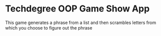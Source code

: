# Techdegree OOP Game Show App

This game generates a phrase from a list and then scrambles letters from which you choose to figure out the phrase